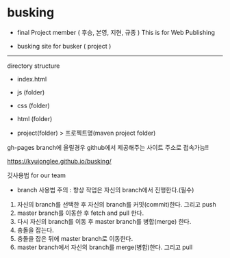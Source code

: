 # busking

- final Project 
member ( 후승, 본영, 지현, 규종 )
This is for Web Publishing

* busking site for busker ( project )


-------------------
directory structure

- index.html
- js (folder)
- css (folder)
- html (folder)


- project(folder) > 프로젝트명(maven project folder)

gh-pages branch에 올릴경우
github에서 제공해주는 사이트 주소로 접속가능!!

https://kyujonglee.github.io/busking/


깃사용법 for our team

- branch 사용법
주의 : 항상 작업은 자신의 branch에서 진행한다.(필수)
1. 자신의 branch를 선택한 후 자신의 branch를 커밋(commit)한다. 그리고 push
2. master branch를 이동한 후 fetch and pull 한다.
3. 다시 자신의 branch를 이동 후 master branch를 병합(merge) 한다.
4. 충돌을 잡는다.
5. 충돌을 잡은 뒤에 master branch로 이동한다.
6. master branch에서 자신의 branch를 merge(병합)한다. 그리고 pull

